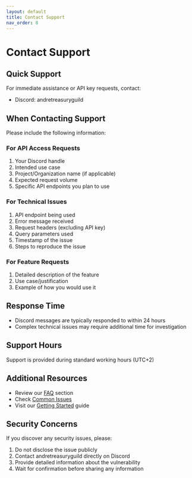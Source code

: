 ```yaml
---
layout: default
title: Contact Support
nav_order: 8
---
```


# Contact Support

## Quick Support

For immediate assistance or API key requests, contact:
- Discord: andretreasuryguild

## When Contacting Support

Please include the following information:

### For API Access Requests
1. Your Discord handle
2. Intended use case
3. Project/Organization name (if applicable)
4. Expected request volume
5. Specific API endpoints you plan to use

### For Technical Issues
1. API endpoint being used
2. Error message received
3. Request headers (excluding API key)
4. Query parameters used
5. Timestamp of the issue
6. Steps to reproduce the issue

### For Feature Requests
1. Detailed description of the feature
2. Use case/justification
3. Example of how you would use it

## Response Time
- Discord messages are typically responded to within 24 hours
- Complex technical issues may require additional time for investigation

## Support Hours
Support is provided during standard working hours (UTC+2)

## Additional Resources
- Review our [FAQ](/treasury-apis/faq) section
- Check [Common Issues](/treasury-apis/troubleshooting)
- Visit our [Getting Started](/treasury-apis/index) guide

## Security Concerns
If you discover any security issues, please:
1. Do not disclose the issue publicly
2. Contact andretreasuryguild directly on Discord
3. Provide detailed information about the vulnerability
4. Wait for confirmation before sharing any information